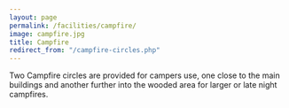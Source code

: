 ```yaml
---
layout: page
permalink: /facilities/campfire/
image: campfire.jpg
title: Campfire
redirect_from: "/campfire-circles.php"
---
```


Two Campfire circles are provided for campers use, one close to the main buildings and another further into the wooded area for larger or late night campfires.
